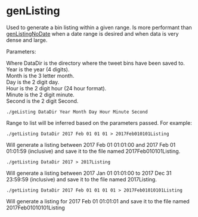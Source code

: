 # genListing

Used to generate a bin listing within a given range. Is more performant than [genListingNoDate](https://github.com/chgibb/reimagined-pancake/tree/master/src/genListingNoDate) when a date range is desired
and when data is very dense and large.

Parameters:

Where DataDir is the directory where the tweet bins have been saved to.  
Year is the year (4 digits).  
Month is the 3 letter month.  
Day is the 2 digit day.  
Hour is the 2 digit hour (24 hour format).  
Minute is the 2 digit minute.  
Second is the 2 digit Second.
```
./geListing DataDir Year Month Day Hour Minute Second
```

Range to list will be inferred based on the parameters passed.
For example:
```
./getListing DataDir 2017 Feb 01 01 01 > 2017Feb010101Listing
```
Will generate a listing between 2017 Feb 01 01:01:00 and 2017 Feb 01 01:01:59 (inclusive) and save it
to the file named 2017Feb010101Listing.

```
./getListing DataDir 2017 > 2017Listing
```
Will generate a listing between 2017 Jan 01 01:01:00 to 2017 Dec 31 23:59:59 (inclusive) and save it to the file
named 2017Listing.

```
./getListing DataDir 2017 Feb 01 01 01 01 > 2017Feb01010101Listing
```
Will generate a listing for 2017 Feb 01 01:01:01 and save it to the file named 2017Feb01010101Listing
